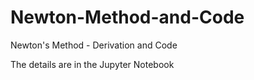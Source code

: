 # Newton-Method-and-Code
Newton's Method - Derivation and Code

The details are in the Jupyter Notebook
